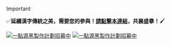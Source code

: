 > [!IMPORTANT]
> :white_check_mark:**延續漢字傳統之美，需要您的參與！[請點擊本連結](https://github.com/ichitenfont/FuturePlans/discussions/6)，共襄盛擧！**:paintbrush:

[![一點源黑製作計劃招募中](https://github.com/ichitenfont/.github/assets/8178284/103a0e22-3aad-4360-84c8-a545537daef6)](https://github.com/ichitenfont/FuturePlans/discussions/6)
[![一點源黑製作計劃招募中](https://github.com/ichitenfont/.github/assets/8178284/b99670c5-fd17-448f-9ce3-be48672067e1)](https://github.com/ichitenfont/FuturePlans/discussions/6)
<!--

**Here are some ideas to get you started:**

🙋‍♀️ A short introduction - what is your organization all about?
🌈 Contribution guidelines - how can the community get involved?
👩‍💻 Useful resources - where can the community find your docs? Is there anything else the community should know?
🍿 Fun facts - what does your team eat for breakfast?
🧙 Remember, you can do mighty things with the power of [Markdown](https://docs.github.com/github/writing-on-github/getting-started-with-writing-and-formatting-on-github/basic-writing-and-formatting-syntax)
-->
